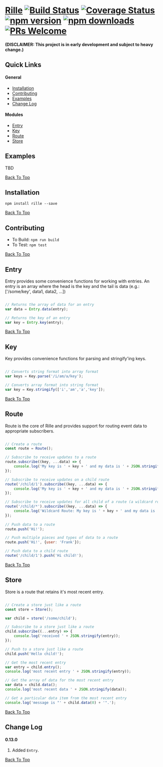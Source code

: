 # [Rille](http://www.rille.io) [![Build Status](https://img.shields.io/travis/dbmeads/rille/master.svg?style=flat-square)](https://travis-ci.org/dbmeads/rille) [![Coverage Status](https://img.shields.io/coveralls/dbmeads/rille/master.svg?style=flat-square)](https://coveralls.io/github/dbmeads/rille?branch=master) [![npm version](https://img.shields.io/npm/v/rille.svg?style=flat-square)](https://www.npmjs.com/package/rille) [![npm downloads](https://img.shields.io/npm/dm/rille.svg?style=flat-square)](https://www.npmjs.com/package/rille) [![PRs Welcome](https://img.shields.io/badge/PRs-welcome-brightgreen.svg?style=flat-square)](CONTRIBUTING.md#pull-requests)

**(DISCLAIMER: This project is in early development and subject to heavy change.)**

## Quick Links

#### General
* [Installation](#installation)
* [Contributing](#contributing)
* [Examples](#examples)
* [Change Log](#change-log)

#### Modules
* [Entry](#entry)
* [Key](#key)
* [Route](#route)
* [Store](#store)

## Examples

TBD

[Back To Top](#quick-links)

## Installation

`npm install rille --save`

[Back To Top](#quick-links)

## Contributing

* To Build: `npm run build`
* To Test: `npm test`

[Back To Top](#quick-links)

## Entry

Entry provides some convenience functions for working with entries.  An entry is an array where the head is the key and the tail is data (e.g.: ['/some/key', data1, data2, ...])


```js

// Returns the array of data for an entry
var data = Entry.data(entry);

// Returns the key of an entry
var key = Entry.key(entry);

```

[Back To Top](#quick-links)

## Key

Key provides convenience functions for parsing and stringify'ing keys.

```js

// Converts string format into array format
var keys = Key.parse('/i/am/a/key');

// Converts array format into string format
var key = Key.stringify(['i','am','a','key']);

```

[Back To Top](#quick-links)

## Route

Route is the core of Rille and provides support for routing event data to appropriate subscribers.

```js

// Create a route
const route = Route();

// Subscribe to receive updates to a route
route.subscribe((key, ...data) => {
    console.log('My key is ' + key + ' and my data is ' + JSON.stringify(data));
});

// Subscribe to receive updates on a child route
route('/child/1').subscribe((key, ...data) => {
    console.log('My key is ' + key + ' and my data is ' + JSON.stringify(data));
});

// Subscribe to receive updates for all child of a route (a wildcard route)
route('/child/*').subscribe((key, ...data) => {
    console.log('Wildcard Route: My key is ' + key + ' and my data is ' + JSON.stringify(data));
});
                 
// Push data to a route
route.push('Hi!');

// Push multiple pieces and types of data to a route
route.push('Hi!', {user: 'Frank'}); 

// Push data to a child route
route('/child/1').push('Hi child!');

```

[Back To Top](#quick-links)

## Store

Store is a route that retains it's most recent entry.

```js

// Create a store just like a route
const store = Store();

var child = store('/some/child');

// Subscribe to a store just like a route
child.subscribe((...entry) => {
    console.log('received ' + JSON.stringify(entry));
});

// Push to a store just like a route
child.push('Hello child!');

// Get the most recent entry
var entry = child.entry();
console.log('most recent entry ' + JSON.stringify(entry));

// Get the array of data for the most recent entry
var data = child.data();
console.log('most recent data ' + JSON.stringify(data));

// Get a particular data item from the most recent entry
console.log('message is "' + child.data(0) + '".');

```

[Back To Top](#quick-links)

## Change Log

#### 0.13.0
1. Added `Entry`.

[Back To Top](#quick-links)